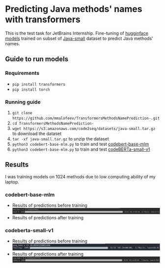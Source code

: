 # Predicting Java methods' names with transformers
This is the test task for JetBrains Internship. 
Fine-tuning of [hugginface models](https://huggingface.co/models)
trained on subset of [Java-small](https://github.com/tech-srl/code2seq)
dataset to predict Java methods' names.

## Guide to run models

### Requirements
* `pip install transformers`
* `pip install torch`

### Running guide
1. `git clone https://github.com/mmalofeev/TransformersMethodsNamePrediction-.git`
2. `cd TransformersMethodsNamePrediction-`
3. `wget https://s3.amazonaws.com/code2seq/datasets/java-small.tar.gz` to 
download the dataset
4. `tar -xf java-small.tar.gz` to unzip the dataset
5. `python3 codebert-base-mlm.py` to train and test [codebert-base-mlm](https://huggingface.co/microsoft/codebert-base-mlm?text=The+goal+of+life+is+%3Cmask%3E.)
6. `python3 codebert-base-mlm.py` to train and test [codeBERTa-small-v1](https://huggingface.co/huggingface/CodeBERTa-small-v1)

## Results
I was training models on 1024 methods due to low computing ability 
of my laptop.
### codebert-base-mlm
* Results of predictions before training
![img.png](pics/codebert-before.png)
* Results of predictions after training

### codeberta-small-v1
* Results of predictions before training
![img.png](pics/codebert-small-before.png)
* Results of predictions after training
![img.png](pics/codebert-small-after.png)